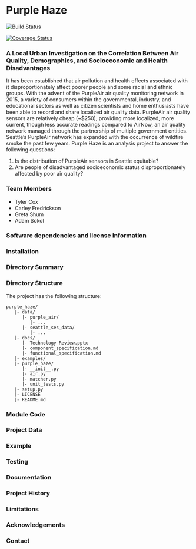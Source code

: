# Purple Haze

[![Build Status](https://travis-ci.org/adambsokol/purple_haze.svg?branch=main)](https://travis-ci.org/adambsokol/purple_haze)

[![Coverage Status](https://coveralls.io/repos/github/adambsokol/purple_haze/badge.svg?branch=main)](https://coveralls.io/github/adambsokol/purple_haze?branch=main)

### A Local Urban Investigation on the Correlation Between Air Quality, Demographics, and Socioeconomic and Health Disadvantages

It has been established that air pollution and health effects associated with it disproportionately affect poorer people and some racial and ethnic groups. With the advent of the PurpleAir air quality monitoring network in 2015, a variety of consumers within the governmental, industry, and educational sectors as well as citizen scientists and home enthusiasts have been able to record and share localized air quality data. PurpleAir air quality sensors are relatively cheap (~$250), providing more localized, more current, though less accurate readings compared to AirNow, an air quality network managed through the partnership of multiple government entities. Seattle’s PurpleAir network has expanded with the occurrence of wildfire smoke the past few years. Purple Haze is an analysis project to answer the following questions: 

1. Is the distribution of PurpleAir sensors in Seattle equitable? 
2. Are people of disadvantaged socioeconomic status disproportionately affected by poor air quality?

### Team Members

* Tyler Cox
* Carley Fredrickson
* Greta Shum
* Adam Sokol

### Software dependencies and license information

### Installation

### Directory Summary

### Directory Structure

The project has the following structure:

```
purple_haze/
   |- data/
      |- purple_air/
         |- ...
      |- seattle_ses_data/
         |- ...
   |- docs/
      |- Technology Review.pptx
      |- component_specification.md
      |- functional_specification.md
   |- examples/
   |- purple_haze/
      |- __init__.py
      |- air.py
      |- matcher.py
      |- unit_tests.py
   |- setup.py
   |- LICENSE
   |- README.md
```

### Module Code

### Project Data

### Example

### Testing

### Documentation

### Project History

###  Limitations

### Acknowledgements

### Contact

